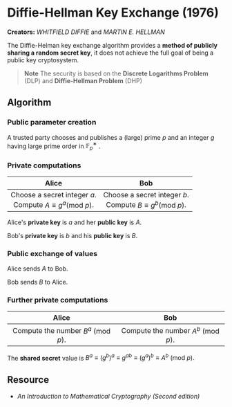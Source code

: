 # Diffie-Hellman Key Exchange (1976)

**Creators:** *WHITFIELD DIFFIE* and *MARTIN E. HELLMAN*

The Diffie-Helman key exchange algorithm provides a **method of publicly sharing a random secret key**, it does not achieve the full goal of being a public key cryptosystem.

> **Note** The security is based on the **Discrete Logarithms Problem** (DLP) and **Diffie-Hellman Problem** (DHP)

## Algorithm

### Public parameter creation

A trusted party chooses and publishes a (large) prime $p$
and an integer $g$ having large prime order in $\mathbb{F}^∗_p$ .

### Private computations

|                        Alice                        |                         Bob                         |
|:---------------------------------------------------:|:---------------------------------------------------:|
| Choose a secret integer $a$. <br/> Compute $A \equiv g^a \text{(mod }p\text{)}$. | Choose a secret integer $b$. <br/> Compute $B \equiv g^b \text{(mod }p\text{)}$. |

Alice's **private key** is $a$ and her **public key** is $A$.

Bob's **private key** is $b$ and his **public key** is $B$.

### Public exchange of values

Alice sends $A$ to Bob.

Bob sends $B$ to Alice.

### Further private computations

|              Alice              |               Bob              |
|:-------------------------------:|:------------------------------:|
| Compute the number $B^a \text{ (mod }p\text{)}$. | Compute the number $A^b \text{ (mod }p\text{)}$. |

The **shared secret** value is $B^a \equiv (g^b)^a \equiv g^{ab} \equiv (g^a)^b \equiv A^b \text{ (mod }p\text{)}.$

## Resource

- *An Introduction to Mathematical Cryptography (Second edition)*
